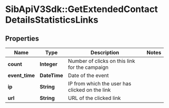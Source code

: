 # SibApiV3Sdk::GetExtendedContactDetailsStatisticsLinks

## Properties
Name | Type | Description | Notes
------------ | ------------- | ------------- | -------------
**count** | **Integer** | Number of clicks on this link for the campaign | 
**event_time** | **DateTime** | Date of the event | 
**ip** | **String** | IP from which the user has clicked on the link | 
**url** | **String** | URL of the clicked link | 


